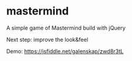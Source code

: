 # mastermind
A simple game of Mastermind build with jQuery

Next step: improve the look&feel

Demo: https://jsfiddle.net/galenskap/zwd8r3tL
